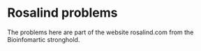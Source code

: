 # Rosalind problems

The problems here are part of the website rosalind.com from the Bioinfomartic stronghold.
